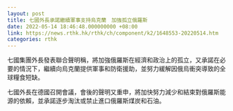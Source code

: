 ```yaml
---
layout: post
title: 七國外長承諾繼續軍事支持烏克蘭　加強孤立俄羅斯
date: 2022-05-14 18:46:48.000000000 +08:00
link: https://news.rthk.hk/rthk/ch/component/k2/1648553-20220514.htm
categories: rthk
---
```


七國集團外長發表聯合聲明稱，將加強俄羅斯在經濟和政治上的孤立，又承諾在必要的情況下，繼續向烏克蘭提供軍事和防衛援助，並努力緩解因俄烏衝突導致的全球糧食短缺。

七國外長在德國召開會議，會後的聲明又重申，將加快努力減少和結束對俄羅斯能源的依賴，並承諾逐步淘汰或禁止進口俄羅斯煤炭和石油。
